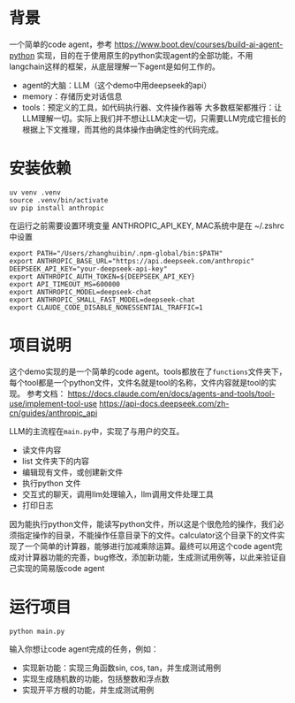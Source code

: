 # 背景
一个简单的code agent，参考 https://www.boot.dev/courses/build-ai-agent-python 实现，目的在于使用原生的python实现agent的全部功能，不用langchain这样的框架，从底层理解一下agent是如何工作的。
- agent的大脑：LLM（这个demo中用deepseek的api）
- memory：存储历史对话信息
- tools：预定义的工具，如代码执行器、文件操作器等
大多数框架都推行：让LLM理解一切。实际上我们并不想让LLM决定一切，只需要LLM完成它擅长的根据上下文推理，而其他的具体操作由确定性的代码完成。

# 安装依赖
``` 
uv venv .venv
source .venv/bin/activate
uv pip install anthropic
```
在运行之前需要设置环境变量 ANTHROPIC_API_KEY, MAC系统中是在 ~/.zshrc 中设置
```
export PATH="/Users/zhanghuibin/.npm-global/bin:$PATH"
export ANTHROPIC_BASE_URL="https://api.deepseek.com/anthropic"
DEEPSEEK_API_KEY="your-deepseek-api-key"
export ANTHROPIC_AUTH_TOKEN=${DEEPSEEK_API_KEY}
export API_TIMEOUT_MS=600000
export ANTHROPIC_MODEL=deepseek-chat
export ANTHROPIC_SMALL_FAST_MODEL=deepseek-chat
export CLAUDE_CODE_DISABLE_NONESSENTIAL_TRAFFIC=1
```

# 项目说明
这个demo实现的是一个简单的code agent。tools都放在了`functions`文件夹下，每个tool都是一个python文件，文件名就是tool的名称，文件内容就是tool的实现。
参考文档：
https://docs.claude.com/en/docs/agents-and-tools/tool-use/implement-tool-use
https://api-docs.deepseek.com/zh-cn/guides/anthropic_api

LLM的主流程在`main.py`中，实现了与用户的交互。
- 读文件内容
- list 文件夹下的内容
- 编辑现有文件，或创建新文件
- 执行python 文件
- 交互式的聊天，调用llm处理输入，llm调用文件处理工具
- 打印日志

因为能执行python文件，能读写python文件，所以这是个很危险的操作，我们必须指定操作的目录，不能操作任意目录下的文件。calculator这个目录下的文件实现了一个简单的计算器，能够进行加减乘除运算。最终可以用这个code agent完成对计算器功能的完善，bug修改，添加新功能，生成测试用例等，以此来验证自己实现的简易版code agent

# 运行项目
```
python main.py 
```
输入你想让code agent完成的任务，例如：
- 实现新功能：实现三角函数sin, cos, tan，并生成测试用例
- 实现生成随机数的功能，包括整数和浮点数
- 实现开平方根的功能，并生成测试用例